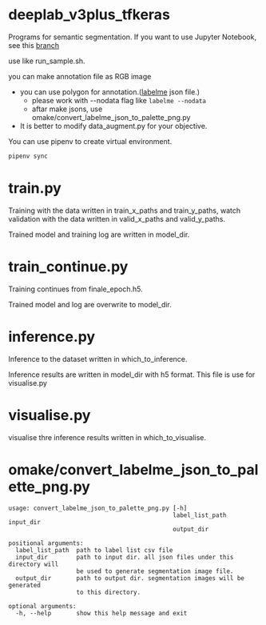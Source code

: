 # deeplab_v3plus_tfkeras

Programs for semantic segmentation.
If you want to use Jupyter Notebook, see this [branch](https://github.com/J-Taniguchi/deeplab_v3plus_tfkeras/tree/jupyter)

use like run_sample.sh.

you can make annotation file as RGB image

- you can use polygon for annotation.([labelme](https://github.com/wkentaro/labelme) json file.)
  - please work with --nodata flag like ```labelme --nodata```
  - aftar make jsons, use omake/convert_labelme_json_to_palette_png.py
- It is better to modify data_augment.py for your objective.

You can use pipenv to create virtual environment.
``` bash
pipenv sync
```

# train.py

Training with the data written in train_x_paths and train_y_paths, watch validation with the data written in valid_x_paths and valid_y_paths.

Trained model and training log are written in model_dir.



# train_continue.py

Training continues from finale_epoch.h5.

Trained model and log are overwrite to model_dir.



# inference.py

Inference to the dataset written in which_to_inference.

Inference results are written in model_dir with h5 format.  This file is use for visualise.py

# visualise.py

visualise thre inference results written in  which_to_visualise.


# omake/convert_labelme_json_to_palette_png.py

```
usage: convert_labelme_json_to_palette_png.py [-h]
                                              label_list_path input_dir
                                              output_dir

positional arguments:
  label_list_path  path to label list csv file
  input_dir        path to input dir. all json files under this directory will
                   be used to generate segmentation image file.
  output_dir       path to output dir. segmentation images will be generated
                   to this directory.

optional arguments:
  -h, --help       show this help message and exit
```